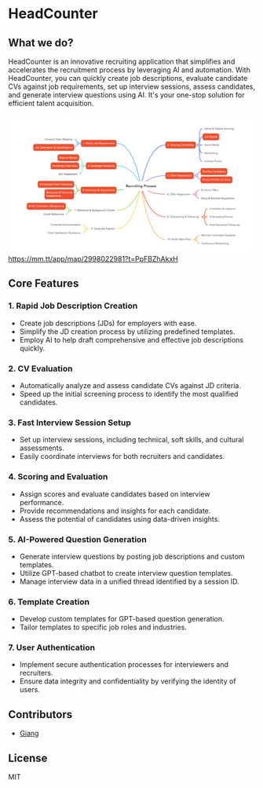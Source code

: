 # HeadCounter

## What we do?

HeadCounter is an innovative recruiting application that simplifies and
accelerates the recruitment process by leveraging AI and automation. With
HeadCounter, you can quickly create job descriptions, evaluate candidate CVs
against job requirements, set up interview sessions, assess candidates, and
generate interview questions using AI. It's your one-stop solution for efficient
talent acquisition.

![HeadCounter](/HeadCounter.png) <https://mm.tt/app/map/2998022981?t=PpFBZhAkxH>

## Core Features

### 1. Rapid Job Description Creation

- Create job descriptions (JDs) for employers with ease.
- Simplify the JD creation process by utilizing predefined templates.
- Employ AI to help draft comprehensive and effective job descriptions quickly.

### 2. CV Evaluation

- Automatically analyze and assess candidate CVs against JD criteria.
- Speed up the initial screening process to identify the most qualified
  candidates.

### 3. Fast Interview Session Setup

- Set up interview sessions, including technical, soft skills, and cultural
  assessments.
- Easily coordinate interviews for both recruiters and candidates.

### 4. Scoring and Evaluation

- Assign scores and evaluate candidates based on interview performance.
- Provide recommendations and insights for each candidate.
- Assess the potential of candidates using data-driven insights.

### 5. AI-Powered Question Generation

- Generate interview questions by posting job descriptions and custom templates.
- Utilize GPT-based chatbot to create interview question templates.
- Manage interview data in a unified thread identified by a session ID.

### 6. Template Creation

- Develop custom templates for GPT-based question generation.
- Tailor templates to specific job roles and industries.

### 7. User Authentication

- Implement secure authentication processes for interviewers and recruiters.
- Ensure data integrity and confidentiality by verifying the identity of users.

## Contributors

- [Giang](https://github.com/giangbimin)

## License

MIT

